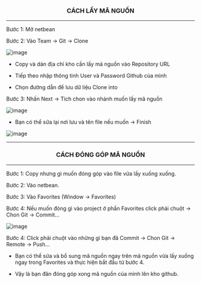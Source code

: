 <h3 align="center"> CÁCH LẤY MÃ NGUỒN </h3>
<hr>
Bước 1: Mở netbean

Bước 2: Vào Team -> Git -> Clone 

![image](https://user-images.githubusercontent.com/27814649/28243985-578db178-6a07-11e7-9494-1f14144af9cf.png)

- Copy và dán địa chỉ kho cần lấy mả nguồn vào Repository URL

- Tiếp theo nhập thông tinh User và Password Github của mình

- Chọn đường dẫn để lưu dữ liệu Clone into 

Bước 3: Nhấn Next -> Tích chon vào nhánh muốn lấy mã nguồn 

![image](https://user-images.githubusercontent.com/27814649/28244028-062fe83a-6a09-11e7-9cb5-97ae7ef9cdc2.png)

- Bạn có thể sữa lại nơi lưu và tên file nếu muốn -> Finish

![image](https://user-images.githubusercontent.com/27814649/28244038-3935ff30-6a09-11e7-8826-8ff5a2b5440a.png)

<hr>
<h3 align="center"> CÁCH ĐÓNG GÓP MÃ NGUỒN </h3>
<hr>

Bước 1: Copy nhưng gì muốn đóng góp vào file vừa lấy xuống xuống.

Bước 2: Vào netbean.

Bước 3: Vào Favorites (Window -> Favorites)

Bước 4: Nếu muốn đóng gì vào project ở phần Favorites click phải chuột -> Chon Git -> Commit...

![image](https://user-images.githubusercontent.com/27814649/28244096-43469b86-6a0b-11e7-9500-122e7e0e1659.png)

Bước 4: Click phải chuột vào những gì bạn đã Commit -> Chon Git -> Remote -> Push...

- Bạn có thể sửa và bổ sung mã nguồn ngay trên mã nguồn vừa lấy xuống ngay trong Favorites và thực hiện bắt đầu từ bước 4.

- Vậy là bạn đãn đóng góp xong mã nguồn của mình lên kho github.
